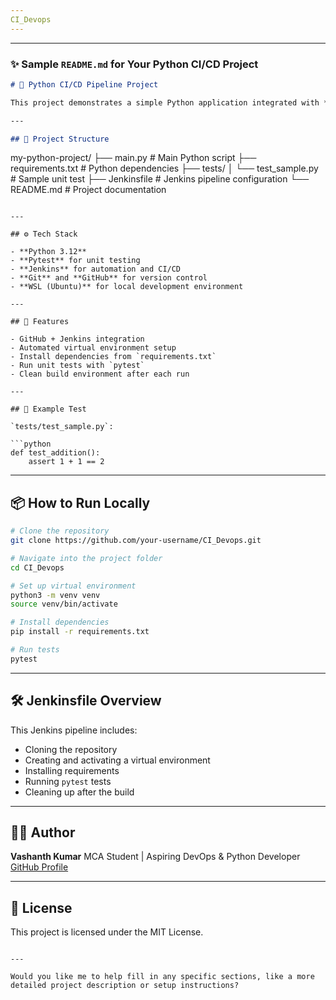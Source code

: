 ```yaml
---
CI_Devops
---
```

---

### ✨ Sample `README.md` for Your Python CI/CD Project

```markdown
# 🐍 Python CI/CD Pipeline Project

This project demonstrates a simple Python application integrated with **Jenkins CI/CD pipeline**. The goal is to automate testing using Jenkins whenever changes are pushed to the repository.

---

## 📁 Project Structure

```

my-python-project/
├── main.py              # Main Python script
├── requirements.txt     # Python dependencies
├── tests/
│   └── test\_sample.py   # Sample unit test
├── Jenkinsfile          # Jenkins pipeline configuration
└── README.md            # Project documentation

````

---

## ⚙️ Tech Stack

- **Python 3.12**
- **Pytest** for unit testing
- **Jenkins** for automation and CI/CD
- **Git** and **GitHub** for version control
- **WSL (Ubuntu)** for local development environment

---

## 🚀 Features

- GitHub + Jenkins integration
- Automated virtual environment setup
- Install dependencies from `requirements.txt`
- Run unit tests with `pytest`
- Clean build environment after each run

---

## 🧪 Example Test

`tests/test_sample.py`:

```python
def test_addition():
    assert 1 + 1 == 2
````

---

## 📦 How to Run Locally

```bash
# Clone the repository
git clone https://github.com/your-username/CI_Devops.git

# Navigate into the project folder
cd CI_Devops

# Set up virtual environment
python3 -m venv venv
source venv/bin/activate

# Install dependencies
pip install -r requirements.txt

# Run tests
pytest
```

---

## 🛠️ Jenkinsfile Overview

This Jenkins pipeline includes:

* Cloning the repository
* Creating and activating a virtual environment
* Installing requirements
* Running `pytest` tests
* Cleaning up after the build

---

## 🙋‍♂️ Author

**Vashanth Kumar**
MCA Student | Aspiring DevOps & Python Developer
[GitHub Profile](https://github.com/vashanth-kumar)

---

## 📌 License

This project is licensed under the MIT License.

```

---

Would you like me to help fill in any specific sections, like a more detailed project description or setup instructions?
```
